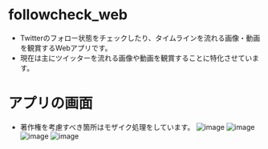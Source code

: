 # followcheck_web
- Twitterのフォロー状態をチェックしたり、タイムラインを流れる画像・動画を観賞するWebアプリです。
- 現在は主にツイッターを流れる画像や動画を観賞することに特化させています。

# アプリの画面
- 著作権を考慮すべき箇所はモザイク処理をしています。
![image](https://user-images.githubusercontent.com/46414499/187063954-0858cae8-fac0-4051-802e-9ae300a6c437.png)
![image](https://user-images.githubusercontent.com/46414499/187063996-0e52cce6-8827-42c7-9fa8-2a3201a9ab5e.png)
![image](https://user-images.githubusercontent.com/46414499/187064073-72330b0c-9858-4f79-b2fc-bf4e161c311e.png)
![image](https://user-images.githubusercontent.com/46414499/187064123-d7b267e4-20c0-4138-986e-a9d71a8cbacd.png)
